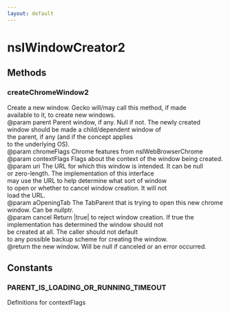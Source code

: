 ```yaml
---
layout: default
---
```


# nsIWindowCreator2 #

## Methods ##

### createChromeWindow2 ###
 Create a new window. Gecko will/may call this method, if made  
available to it, to create new windows.  
@param parent Parent window, if any. Null if not. The newly created  
window should be made a child/dependent window of  
the parent, if any (and if the concept applies  
to the underlying OS).  
@param chromeFlags Chrome features from nsIWebBrowserChrome  
@param contextFlags Flags about the context of the window being created.  
@param uri The URL for which this window is intended. It can be null  
or zero-length. The implementation of this interface  
may use the URL to help determine what sort of window  
to open or whether to cancel window creation. It will not  
load the URL.  
@param aOpeningTab The TabParent that is trying to open this new chrome  
window. Can be nullptr.  
@param cancel Return |true| to reject window creation. If true the  
implementation has determined the window should not  
be created at all. The caller should not default  
to any possible backup scheme for creating the window.  
@return the new window. Will be null if canceled or an error occurred.  
  

## Constants ##

### PARENT_IS_LOADING_OR_RUNNING_TIMEOUT ###
  
Definitions for contextFlags  
  
